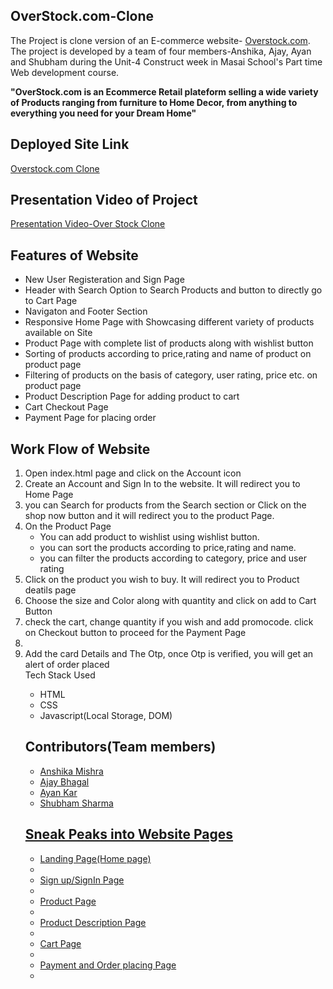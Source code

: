 <h2>OverStock.com-Clone</h2>

<p>The Project is clone version of an E-commerce website- <a href="Overstock.com">Overstock.com</a>. The project is developed by a team of four members-Anshika, Ajay, Ayan and Shubham during the Unit-4 Construct week in Masai School's Part time Web development course.</p>

<b>"OverStock.com is an Ecommerce Retail plateform selling a wide variety of Products ranging from furniture to Home Decor, from anything to everything you need for your Dream Home"</b>


<h2>Deployed Site Link</h2>
<a href="Overstock.com">Overstock.com Clone</a>

<h2>Presentation Video of Project</h2>
<a href="Overstock.com">Presentation Video-Over Stock Clone</a>

<h2>Features of Website</h2>
<ul>
<li>New User Registeration and Sign Page</li>
<li>Header with Search Option to Search Products and button to directly go to Cart Page</li>
<li>Navigaton and Footer Section </li>
<li>Responsive Home Page with Showcasing different variety of products available on Site </li>
<li>Product Page with complete list of products along with wishlist button</li>
<li> Sorting of products according to price,rating and name of product on product page </li>
<li> Filtering of products on the basis of category, user rating, price etc. on product page </li>
<li>Product Description Page for adding product to cart</li>
<li>Cart Checkout Page</li>
<li>Payment Page for placing order</li>
</ul>


<h2>Work Flow of Website</h2>

<ol><li>Open index.html page and click on the Account icon</li>
<li>Create an Account and Sign In to the website. It will redirect you to Home Page</li>
<li> you can Search for products from the Search section or Click on the shop now button and it will redirect you to the product Page.</li>
<li>On the Product Page<ul><li>You can add product to wishlist using wishlist button.</li>
<li>you can sort the products according to price,rating and name.</li>
<li>you can filter the products according to category, price and user rating</li></ul></li>
<li>Click on the product you wish to buy. It will redirect you to Product deatils page</li>
<li>Choose the size and Color along with quantity and click on add to Cart Button</li>
<li>check the cart, change quantity if you wish and add promocode. click on Checkout button to proceed for the Payment Page<li>
<li>Add the card Details and The Otp, once Otp is verified, you will get an alert of order placed</li></ol?





<h2>Tech Stack Used</h2>
<ul>
<li>HTML</li>
<li>CSS</li>
<li>Javascript(Local Storage, DOM)</li>
</ul>

<h2>Contributors(Team members)</h2>
<ul>
<li><a href="https://github.com/anshika1297">Anshika Mishra</li>
<li><a href="https://github.com/Ajay-bhagal">Ajay Bhagal</li>
<li><a href="https://github.com/Ayankar84">Ayan Kar</li>
<li><a href="https://github.com/shubhamsharma2820">Shubham Sharma</li>
</ul>

<h2>Sneak Peaks into Website Pages</h2>
<ul><li>Landing Page(Home page)<li>

<li>Sign up/SignIn Page<li>

<li>Product Page<li>

<li>Product Description Page<li>

<li>Cart Page<li>

<li>Payment and Order placing Page<li>
</ul>
